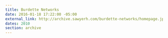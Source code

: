 ```yaml
---
title: Burdette Networks
date: 2016-01-18 17:22:00 -05:00
external_link: http://archive.sawyerh.com/burdette-networks/homepage.jpg
dates: 2010
section: archive
---
```


